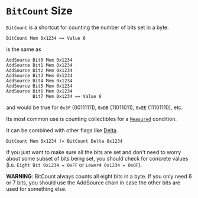 # `BitCount` Size

`BitCount` is a shortcut for counting the number of bits set in a byte.

```
BitCount Mem 0x1234 == Value 6
```

is the same as

```
AddSource Bit0 Mem 0x1234
AddSource Bit1 Mem 0x1234
AddSource Bit2 Mem 0x1234
AddSource Bit3 Mem 0x1234
AddSource Bit4 Mem 0x1234
AddSource Bit5 Mem 0x1234
AddSource Bit6 Mem 0x1234
          Bit7 Mem 0x1234 == Value 6
```

and would be true for `0x3F` (00111111), `0xDB` (11011011), `0xEE` (11101110), etc.

Its most common use is counting collectibles for a [`Measured`](/developer-docs/flags/measured) condition.

It can be combined with other flags like [Delta](/developer-docs/delta-values).

```
BitCount Mem 0x1234 != BitCount Delta 0x1234
```

If you just want to make sure all the bits are set and don't need to worry about some subset of bits being set, you should check for concrete values (i.e. `Eight Bit 0x1234 = 0xFF` or `Lower4 0x1234 = 0x0F`).

**WARNING**: BitCount always counts all eight bits in a byte. If you only need 6 or 7 bits, you should use the AddSource chain in case the other bits are used for something else.
